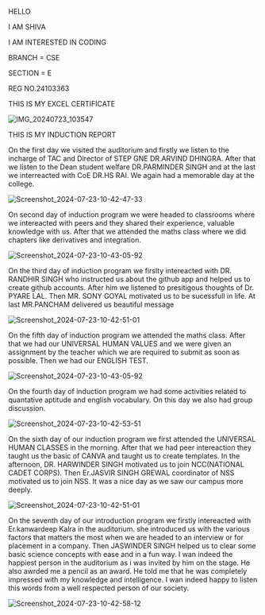 
HELLO 

I AM SHIVA 

I AM INTERESTED IN CODING 

BRANCH = CSE

SECTION = E

REG NO.24103363

THIS IS MY EXCEL CERTIFICATE 

![IMG_20240723_103547](https://github.com/user-attachments/assets/8f0722e1-5fe9-4cbb-aa42-4ec90c8ccf30)

THIS IS MY INDUCTION REPORT 


On the first day we visited the auditorium and firstly we listen to the incharge of TAC and Director of STEP GNE DR.ARVIND DHINGRA. After that we listen to the Dean student welfare DR.PARMINDER SINGH and at the last we interreacted with CoE DR.HS RAI. We again had a memorable day at the college.

![Screenshot_2024-07-23-10-42-47-33](https://github.com/user-attachments/assets/3da282eb-05e7-41ef-92d0-a932c4f37d8a)


On second day of induction program we were headed to classrooms where we intereacted with peers and they shared their experience, valuable knowledge with us. After that we attended the maths class where we did chapters like derivatives and integration.

![Screenshot_2024-07-23-10-43-05-92](https://github.com/user-attachments/assets/8c289b4a-c12c-4ff7-bd87-470a7f2e4d23)


On the third day of induction program we firslty intereacted with DR. RANDHIR SINGH who instructed us about the github app and helped us to create github accounts. After him we listened to presitigous thoughts of Dr. PYARE LAL. Then MR. SONY GOYAL motivated us to be sucessfull in life. At last MR.PANCHAM delivered us beautiful message

![Screenshot_2024-07-23-10-42-51-01](https://github.com/user-attachments/assets/8530d88a-c9f6-48b9-9fab-9cf48eae2027)


On the fifth day of induction program we attended the maths class. After that we had our UNIVERSAL HUMAN VALUES and we were given an assignment by the teacher which we are required to submit as soon as possible. Then we had our ENGLISH TEST.

![Screenshot_2024-07-23-10-43-05-92](https://github.com/user-attachments/assets/9bc77176-9af0-4790-9a5b-57ba67f505d8)


On the fourth day of induction program we had some activities related to quantative aptitude and english vocabulary. On this day we also had group discussion.

![Screenshot_2024-07-23-10-42-53-51](https://github.com/user-attachments/assets/153a8bfb-f7c6-4223-94cf-6fe205f990e0)


On the sixth day of our induction program we first attended the UNIVERSAL HUMAN CLASSES in the morning. After that we had peer intereaction they taught us the basic of CANVA and taught us to create templates. In the afternoon, DR. HARWINDER SINGH motivated us to join NCC(NATIONAL CADET CORPS). Then Er.JASVIR SINGH GREWAL coordinator of NSS motivated us to join NSS. It was a nice day as we saw our campus more deeply.

![Screenshot_2024-07-23-10-42-51-01](https://github.com/user-attachments/assets/0a377bca-adc7-4106-b377-51d9e2a334fc)


On the seventh day of our introduction program we firstly intereacted with Er.kanwardeep Kalra in the auditorium. she introduced us with the various factors that matters the most when we are headed to an interview or for placement in a company. Then JASWINDER SINGH helped us to clear some basic science concepts with ease and in a fun way. I wan indeed the happiest person in the auditorium as i was invited by him on the stage. He also awrded me a pencil as an award. He told me that he was completely impressed with my knowledge and intelligence. I wan indeed happy to listen this words from a well respected person of our society.

![Screenshot_2024-07-23-10-42-58-12](https://github.com/user-attachments/assets/e95d6da6-d2d6-406a-8c5e-14d94e65e2f3)
